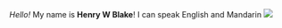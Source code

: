 _Hello!_
My name is **Henry W Blake**!
I can speak English and Mandarin
<img src='https://en.wikipedia.org/wiki/Flag_of_the_Republic_of_China#/media/File:Flag_of_the_Republic_of_China.svg'>
